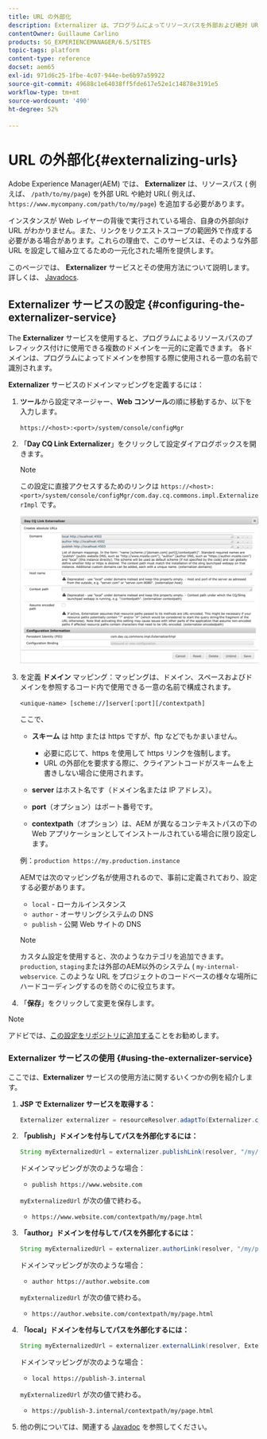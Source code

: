 ```yaml
---
title: URL の外部化
description: Externalizer は、プログラムによってリソースパスを外部および絶対 URL に変換できる OSGi サービスです
contentOwner: Guillaume Carlino
products: SG_EXPERIENCEMANAGER/6.5/SITES
topic-tags: platform
content-type: reference
docset: aem65
exl-id: 971d6c25-1fbe-4c07-944e-be6b97a59922
source-git-commit: 49688c1e64038ff5fde617e52e1c14878e3191e5
workflow-type: tm+mt
source-wordcount: '490'
ht-degree: 52%

---
```


# URL の外部化{#externalizing-urls}

Adobe Experience Manager(AEM) では、 **Externalizer** は、リソースパス ( 例えば、 `/path/to/my/page`) を外部 URL や絶対 URL( 例えば、 `https://www.mycompany.com/path/to/my/page`) を追加する必要があります。

インスタンスが Web レイヤーの背後で実行されている場合、自身の外部向け URL がわかりません。また、リンクをリクエストスコープの範囲外で作成する必要がある場合があります。これらの理由で、このサービスは、そのような外部 URL を設定して組み立てるための一元化された場所を提供します。

このページでは、 **Externalizer** サービスとその使用方法について説明します。 詳しくは、 [Javadocs](https://developer.adobe.com/experience-manager/reference-materials/6-5/javadoc/com/day/cq/commons/Externalizer.html).

## Externalizer サービスの設定 {#configuring-the-externalizer-service}

The **Externalizer** サービスを使用すると、プログラムによるリソースパスのプレフィックス付けに使用できる複数のドメインを一元的に定義できます。 各ドメインは、プログラムによってドメインを参照する際に使用される一意の名前で識別されます。

**Externalizer** サービスのドメインマッピングを定義するには：

1. **ツール**&#x200B;から設定マネージャー、**Web コンソール**&#x200B;の順に移動するか、以下を入力します。

   `https://<host>:<port>/system/console/configMgr`

1. 「**Day CQ Link Externalizer**」をクリックして設定ダイアログボックスを開きます。

   >[!NOTE]
   >
   >この設定に直接アクセスするためのリンクは `https://<host>:<port>/system/console/configMgr/com.day.cq.commons.impl.ExternalizerImpl` です。

   ![aem-externalizer-01](assets/aem-externalizer-01.png)

1. を定義 **ドメイン** マッピング：マッピングは、ドメイン、スペースおよびドメインを参照するコード内で使用できる一意の名前で構成されます。

   `<unique-name> [scheme://]server[:port][/contextpath]`

   ここで、

   * **スキーム** は http または https ですが、ftp などでもかまいません。

      * 必要に応じて、https を使用して https リンクを強制します。
      * URL の外部化を要求する際に、クライアントコードがスキームを上書きしない場合に使用されます。

   * **server** はホスト名です（ドメイン名または IP アドレス）。
   * **port**（オプション）はポート番号です。
   * **contextpath**（オプション）は、AEM が異なるコンテキストパスの下の Web アプリケーションとしてインストールされている場合に限り設定します。

   例：`production https://my.production.instance`

   AEMでは次のマッピング名が使用されるので、事前に定義されており、設定する必要があります。

   * `local` - ローカルインスタンス
   * `author` - オーサリングシステムの DNS
   * `publish` - 公開 Web サイトの DNS

   >[!NOTE]
   >
   >カスタム設定を使用すると、次のようなカテゴリを追加できます。 `production`, `staging`または外部のAEM以外のシステム ( `my-internal-webservice`. このような URL をプロジェクトのコードベースの様々な場所にハードコーディングするのを防ぐのに役立ちます。

1. 「**保存**」をクリックして変更を保存します。

>[!NOTE]
>
>アドビでは、[この設定をリポジトリに追加する](/help/sites-deploying/configuring.md#addinganewconfigurationtotherepository)ことをお勧めします。

### Externalizer サービスの使用 {#using-the-externalizer-service}

ここでは、**Externalizer** サービスの使用方法に関するいくつかの例を紹介します。

1. **JSP で Externalizer サービスを取得する：**

   ```java
   Externalizer externalizer = resourceResolver.adaptTo(Externalizer.class);
   ```

1. **「publish」ドメインを付与してパスを外部化するには：**

   ```java
   String myExternalizedUrl = externalizer.publishLink(resolver, "/my/page") + ".html";
   ```

   ドメインマッピングが次のような場合：

   * `publish https://www.website.com`

   `myExternalizedUrl` が次の値で終わる。

   * `https://www.website.com/contextpath/my/page.html`

1. **「author」ドメインを付与してパスを外部化するには：**

   ```java
   String myExternalizedUrl = externalizer.authorLink(resolver, "/my/page") + ".html";
   ```

   ドメインマッピングが次のような場合：

   * `author https://author.website.com`

   `myExternalizedUrl` が次の値で終わる。

   * `https://author.website.com/contextpath/my/page.html`

1. **「local」ドメインを付与してパスを外部化するには：**

   ```java
   String myExternalizedUrl = externalizer.externalLink(resolver, Externalizer.LOCAL, "/my/page") + ".html";
   ```

   ドメインマッピングが次のような場合：

   * `local https://publish-3.internal`

   `myExternalizedUrl` が次の値で終わる。

   * `https://publish-3.internal/contextpath/my/page.html`

1. 他の例については、関連する [Javadoc](https://developer.adobe.com/experience-manager/reference-materials/6-5/javadoc/com/day/cq/commons/Externalizer.html) を参照してください。
